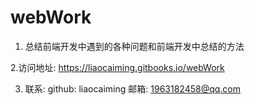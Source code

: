 # webWork
1. 总结前端开发中遇到的各种问题和前端开发中总结的方法

2.访问地址: https://liaocaiming.gitbooks.io/webWork

3. 联系: github: liaocaiming   邮箱: 1963182458@qq.com
